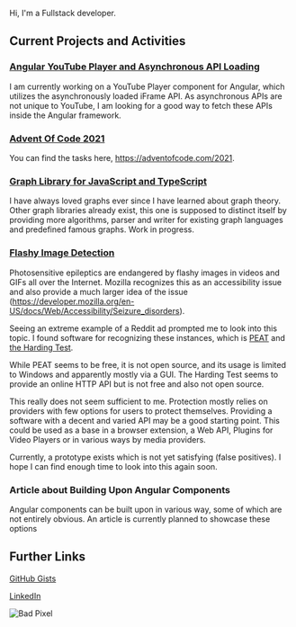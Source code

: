 Hi, I'm a Fullstack developer.

## Current Projects and Activities

### [Angular YouTube Player and Asynchronous API Loading](https://github.com/TimothyGillespie/AngularLibraries)
I am currently working on a YouTube Player component for Angular, which utilizes the asynchronously loaded iFrame API.
As asynchronous APIs are not unique to YouTube, I am looking for a good way to fetch these APIs inside the Angular framework.

### [Advent Of Code 2021](https://github.com/TimothyGillespie/AdventOfCode2021)
You can find the tasks here, https://adventofcode.com/2021.

### [Graph Library for JavaScript and TypeScript](https://github.com/TimothyGillespie/JavascriptGraph)
I have always loved graphs ever since I have learned about graph theory. Other graph libraries already exist, this one is supposed to distinct itself by providing more algorithms, parser and writer for existing graph languages and predefined famous graphs. Work in progress.

### [Flashy Image Detection](https://github.com/TimothyGillespie/flashy_images_detection)
Photosensitive epileptics are endangered by flashy images in videos and GIFs all over the Internet. Mozilla recognizes this as an accessibility issue and also provide a much larger idea of the issue (https://developer.mozilla.org/en-US/docs/Web/Accessibility/Seizure_disorders).

Seeing an extreme example of a Reddit ad prompted me to look into this topic. I found software for recognizing these instances, which is [PEAT](https://trace.umd.edu/peat/) and [the Harding Test](https://www.hardingtest.com/).

While PEAT seems to be free, it is not open source, and its usage is limited to Windows and apparently mostly via a GUI. The Harding Test seems to provide an online HTTP API but is not free and also not open source.

This really does not seem sufficient to me. Protection mostly relies on providers with few options for users to protect themselves. Providing a software with a decent and varied API may be a good starting point. This could be used as a base in a browser extension, a Web API, Plugins for Video Players or in various ways by media providers.

Currently, a prototype exists which is not yet satisfying (false positives). I hope I can find enough time to look into this again soon.

### Article about Building Upon Angular Components
Angular components can be built upon in various way, some of which are not entirely obvious. An article is currently planned to showcase these options

## Further Links

[GitHub Gists](https://gist.github.com/TimothyGillespie)

[LinkedIn](https://www.linkedin.com/in/timothy-lee-gillespie-ab29b91b4/)

![Bad Pixel](https://bad-pixel.gillespie.eu/timothy/github-profile)

